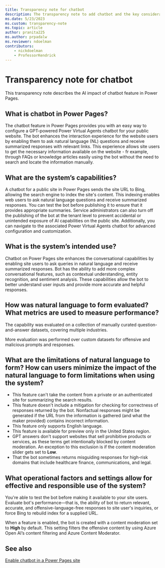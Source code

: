 ```yaml
---
title: Transparency note for chatbot
description: The transparency note to add chatbot and the key considerations for making use of this technology responsibly.
ms.date: 5/23/2023
ms.custom: transparency-note
ms.topic: article
author: pranita225
ms.author: prpadalw
ms.reviewer: ndoelman
contributors:
    - nickdoelman
    - ProfessorKendrick
---
```


# Transparency note for chatbot

This transparency note describes the AI impact of chatbot feature in Power Pages.

## What is chatbot in Power Pages?

The chatbot feature in Power Pages provides you with an easy way to configure a GPT-powered Power Virtual Agents chatbot for your public website. The bot enhances the interaction experience for the website users by enabling them to ask natural language (NL) questions and receive summarized responses with relevant links. This experience allows site users to get the necessary information available on the website - fr example, through FAQs or knowledge articles easily using the bot without the need to search and locate the information manually.

## What are the system’s capabilities?

A chatbot for a public site in Power Pages sends the site URL to Bing, allowing the search engine to index the site's content. This indexing enables web users to ask natural language questions and receive summarized responses. You can test the bot before publishing it to ensure that it provides appropriate summaries. Service administrators can also turn off the publishing of the bot at the tenant level to prevent accidental or unintended exposure of AI capabilities on the public site. Additionally, you can navigate to the associated Power Virtual Agents chatbot for advanced configuration and customization.

## What is the system’s intended use?

Chatbot on Power Pages site enhances the conversational capabilities by enabling site users to ask queries in natural language and receive summarized responses. Bot has the ability to add more complex conversational features, such as contextual understanding, entity recognition, and sentiment analysis. These capabilities allow the bot to better understand user inputs and provide more accurate and helpful responses.

## How was natural language to form evaluated? What metrics are used to measure performance?

The capability was evaluated on a collection of manually curated question-and-answer datasets, covering multiple industries.

More evaluation was performed over custom datasets for offensive and malicious prompts and responses.

## What are the limitations of natural language to form? How can users minimize the impact of the natural language to form limitations when using the system?

- This feature can't take the content from a private or an authenticated site for summarizing the search results.
- This feature doesn't include a mitigation for checking for correctness of responses returned by the bot. Nonfactual responses might be generated if the URL from the information is gathered (and what the maker provided) contains incorrect information.
- This feature only supports English language.
- This feature is available for preview only in the United States region.
- GPT answers don't support websites that sell prohibitive products or services, as these terms get intentionally blocked by content moderation. An exception to this exclusion is if the content moderation slider gets set to **Low**.
- That the bot sometimes returns misguiding responses for high-risk domains that include healthcare finance, communications, and legal.

## What operational factors and settings allow for effective and responsible use of the system?

You're able to test the bot before making it available to your site users. Evaluate bot's performance&mdash;that is, the ability of bot to return relevant, accurate, and offensive-language-free responses to site user's inquiries, or force Bing to rebuild index for a supplied URL.

When a feature is enabled, the bot is created with a content moderation set to **High** by default. This setting filters the offensive content by using Azure Open AI’s content filtering and Azure Content Moderator.

## See also

[Enable chatbot in a Power Pages site](getting-started/enable-chatbot.md)